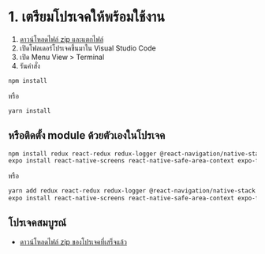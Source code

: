 
# 1. เตรียมโปรเจคให้พร้อมใช้งาน

1. [ดาวน์โหลดไฟล์ zip และแตกไฟล์](https://github.com/teerasej/react-native-note-app-mobile/tree/C-starter)
2. เปิดโฟลเดอร์โปรเจคขึ้นมาใน Visual Studio Code
3. เปิด Menu View > Terminal
4. รันคำสั่ง 

```bash
npm install
```

หรือ 

```bash
yarn install 
```

## หรือติดตั้ง module ด้วยตัวเองในโปรเจค

```bash
npm install redux react-redux redux-logger @react-navigation/native-stack @react-navigation/native expo-app-loading formik native-base@next react-native-svg styled-components styled-system
expo install react-native-screens react-native-safe-area-context expo-font
```

หรือ 

```bash
yarn add redux react-redux redux-logger @react-navigation/native-stack @react-navigation/native expo-app-loading formik native-base@next react-native-svg styled-components styled-system
expo install react-native-screens react-native-safe-area-context expo-font
```

## โปรเจคสมบูรณ์

- [ดาวน์โหลดไฟล์ zip ของโปรเจคที่เสร็จแล้ว](https://github.com/teerasej/react-native-note-app-mobile/tree/C-finish-function-component)
